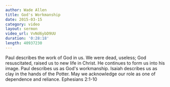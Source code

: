 ```yaml
---
author: Wade Allen
title: God's Workmanship
date: 2015-03-15
category: video
layout: sermon
video_url: VvNd6ybD9UU
duration: '0:28:18'
length: 40937230
---
```


Paul describes the work of God in us. We were dead, useless; God resuscitated, raised us to new life in Christ. He continues to form us into his image. Paul describes us as God's workmanship. Isaiah describes us as clay in the hands of the Potter. May we acknowledge our role as one of dependence and reliance. Ephesians 2:1-10
